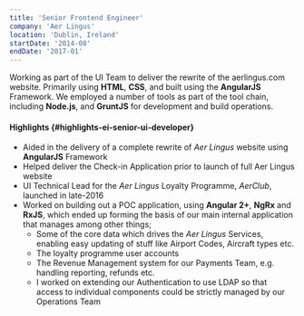 ```yaml
---
title: 'Senior Frontend Engineer'
company: 'Aer Lingus'
location: 'Dublin, Ireland'
startDate: '2014-08'
endDate: '2017-01'
---
```


Working as part of the UI Team to deliver the rewrite of the aerlingus.com
website. Primarily using **HTML**, **CSS**, and built using the **AngularJS**
Framework. We employed a number of tools as part of the tool chain,
including **Node.js**, and **GruntJS** for development and build operations.

#### Highlights {#highlights-ei-senior-ui-developer}

- Aided in the delivery of a complete rewrite of _Aer Lingus_ website using
  **AngularJS** Framework
- Helped deliver the Check-in Application prior to launch of full Aer
  Lingus website
- UI Technical Lead for the _Aer Lingus_ Loyalty Programme, _AerClub_,
  launched in late-2016
- Worked on building out a POC application, using **Angular 2+**, **NgRx** and
  **RxJS**, which ended up forming the basis of our main internal application
  that manages among other things;
  - Some of the core data which drives the _Aer Lingus_ Services,
    enabling easy updating of stuff like Airport Codes, Aircraft types
    etc.
  - The loyalty programme user accounts
  - The Revenue Management system for our Payments Team, e.g.
    handling reporting, refunds etc.
  - I worked on extending our Authentication to use LDAP so that
    access to individual components could be strictly managed by our
    Operations Team
